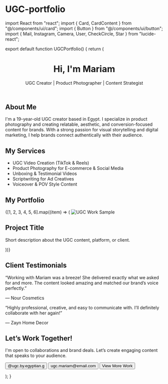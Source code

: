 # UGC-portfolio
import React from "react"; import { Card, CardContent } from "@/components/ui/card"; import { Button } from "@/components/ui/button"; import { Mail, Instagram, Camera, User, CheckCircle, Star } from "lucide-react";

export default function UGCPortfolio() { return ( <div className="min-h-screen bg-white text-gray-900 p-6 font-sans"> <header className="text-center mb-12"> <h1 className="text-4xl font-bold mb-2">Hi, I'm Mariam</h1> <p className="text-lg">UGC Creator | Product Photographer | Content Strategist</p> </header>

<section className="max-w-4xl mx-auto mb-12 text-center">
    <h2 className="text-2xl font-bold mb-2 flex items-center justify-center gap-2">
      <User size={20} /> About Me
    </h2>
    <p className="text-gray-700">
      I'm a 19-year-old UGC creator based in Egypt. I specialize in product photography and creating relatable, aesthetic, and conversion-focused content for brands. With a strong passion for visual storytelling and digital marketing, I help brands connect authentically with their audience.
    </p>
  </section>

  <section className="max-w-4xl mx-auto mb-12 text-center">
    <h2 className="text-2xl font-bold mb-2 flex items-center justify-center gap-2">
      <CheckCircle size={20} /> My Services
    </h2>
    <ul className="text-gray-700 list-disc list-inside text-left max-w-md mx-auto">
      <li>UGC Video Creation (TikTok & Reels)</li>
      <li>Product Photography for E-commerce & Social Media</li>
      <li>Unboxing & Testimonial Videos</li>
      <li>Scriptwriting for Ad Creatives</li>
      <li>Voiceover & POV Style Content</li>
    </ul>
  </section>

  <section className="max-w-6xl mx-auto mb-12">
    <h2 className="text-2xl font-bold mb-6 text-center">My Portfolio</h2>
    <div className="grid md:grid-cols-2 lg:grid-cols-3 gap-6">
      {[1, 2, 3, 4, 5, 6].map((item) => (
        <Card key={item} className="rounded-2xl shadow-md overflow-hidden">
          <CardContent className="p-0">
            <img
              src={`https://source.unsplash.com/600x400/?product,ugc,photography&sig=${item}`}
              alt="UGC Work Sample"
              className="w-full h-64 object-cover"
            />
            <div className="p-4">
              <h2 className="text-xl font-semibold">Project Title</h2>
              <p className="text-sm text-gray-600 mt-1">
                Short description about the UGC content, platform, or client.
              </p>
            </div>
          </CardContent>
        </Card>
      ))}
    </div>
  </section>

  <section className="max-w-4xl mx-auto mb-12 text-center">
    <h2 className="text-2xl font-bold mb-4 flex items-center justify-center gap-2">
      <Star size={20} /> Client Testimonials
    </h2>
    <div className="grid md:grid-cols-2 gap-6">
      <div className="bg-gray-50 rounded-xl p-6 shadow-sm">
        <p className="text-gray-700 italic">
          “Working with Mariam was a breeze! She delivered exactly what we asked for and more. The content looked amazing and matched our brand’s voice perfectly.”
        </p>
        <p className="mt-4 font-semibold">— Nour Cosmetics</p>
      </div>
      <div className="bg-gray-50 rounded-xl p-6 shadow-sm">
        <p className="text-gray-700 italic">
          “Highly professional, creative, and easy to communicate with. I’ll definitely collaborate with her again!”
        </p>
        <p className="mt-4 font-semibold">— Zayn Home Decor</p>
      </div>
    </div>
  </section>

  <section className="mt-12 text-center">
    <h2 className="text-2xl font-bold mb-4">Let’s Work Together!</h2>
    <p className="text-gray-600 mb-6">
      I'm open to collaborations and brand deals. Let’s create engaging content that speaks to your audience.
    </p>
    <div className="flex flex-wrap justify-center gap-4">
      <Button variant="outline" className="flex gap-2 items-center">
        <Instagram size={16} /> @ugc.by.egyptian.g
      </Button>
      <Button variant="outline" className="flex gap-2 items-center">
        <Mail size={16} /> ugc.mariam@email.com
      </Button>
      <Button variant="default" className="flex gap-2 items-center">
        <Camera size={16} /> View More Work
      </Button>
    </div>
  </section>
</div>

); }

